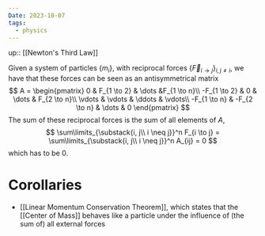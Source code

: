 ```yaml
---
Date: 2023-10-07
tags:
  - physics
---
```

up:: [[Newton's Third Law]]

Given a system of particles $\{m_i\}$, with reciprocal forces $\{\vec{F}_{i\to j}\}_{i, j\neq i}$, we have that these forces can be seen as an antisymmetrical matrix
$$
A = \begin{pmatrix}
0 & F_{1 \to 2} & \dots &F_{1 \to n}\\
-F_{1 \to 2} & 0 & \dots & F_{2 \to n}\\
\vdots & \vdots & \ddots & \vdots\\
-F_{1 \to n} & -F_{2 \to n} & \dots & 0
\end{pmatrix}
$$
The sum of these reciprocal forces is the sum of all elements of $A$,
$$
\sum\limits_{\substack{i, j\\ i \neq j}}^n F_{i \to j} = \sum\limits_{\substack{i, j\\ i \neq j}}^n A_{ij} = 0
$$
which has to be $0$.

# Corollaries
- [[Linear Momentum Conservation Theorem]], which states that the [[Center of Mass]] behaves like a particle under the influence of (the sum of) all external forces